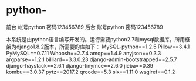 # python-
前台
帐号python 
密码123456789
后台
账号python
密码123456789

本系统是由python语言编写开发的。运行需要python2.7和mysql数据库，所用框架为django1.8.2版本，所需要的库如下：
MySQL-python==1.2.5
Pillow==3.4.1
PyMySQL==0.7.11
Whoosh==2.7.4
amqp==1.4.9
anyjson==0.3.3
argparse==1.2.1
billiard==3.3.0.23
django-admin-bootstrapped==2.5.7
django-haystack==2.6.1
django-tinymce==2.6.0
jieba==0.39
kombu==3.0.37
pytz==2017.2
qrcode==5.3
six==1.11.0
wsgiref==0.1.2



